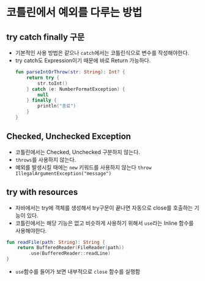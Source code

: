 # 코틀린에서 예외를 다루는 방법

## try catch finally 구문
- 기본적인 사용 방법은 같으나 `catch`에서는 코틀린식으로 변수를 작성해야한다.
- try catch도 Expression이기 때문에 바로 Return 가능하다.
    ```kotlin
    fun parseIntOrThrow(str: String): Int? {
        return try {
            str.toInt()
        } catch (e: NumberFormatException) {
            null
        } finally {
            println("종료")
        }
    }
    ```

## Checked, Unchecked Exception
- 코틀린에서는 Checked, Unchecked 구분하지 않는다.
- `throws`를 사용하지 않는다.
- 예외를 발생시킬 때에는 `new` 키워드를 사용하지 않는다
    `throw IllegalArgumentException("message")`

## try with resources
- 자바에서는 try에 객체를 생성해서 try구문이 끝나면 자동으로 close를 호출하는 기능이 있다.
- 코틀린에서는 해당 기능은 없고 비슷하게 사용하기 위해서 `use`라는 Inline 함수를 사용해야한다.
```kotlin
fun readFile(path: String): String {
    return BufferedReader(FileReader(path))
        .use(BufferedReader::readLine)
}
```
- `use`함수를 들어가 보면 내부적으로 `close` 함수를 실행함